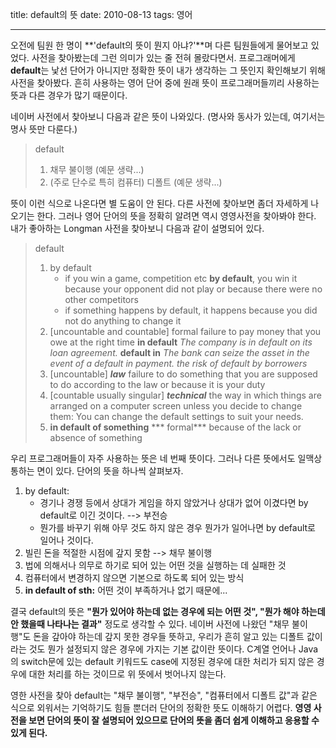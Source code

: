 title: default의 뜻
date: 2010-08-13
tags: 영어

---
오전에 팀원 한 명이 **'default의 뜻이 뭔지 아냐?'**며 다른 팀원들에게 물어보고 있었다. 사전을 찾아봤는데 그런 의미가 있는 줄 전혀 몰랐다면서. 프로그래머에게 **default**는 낯선 단어가 아니지만 정확한 뜻이 내가 생각하는 그 뜻인지 확인해보기 위해 사전을 찾아봤다. 흔히 사용하는 영어 단어 중에 원래 뜻이 프로그래머들끼리 사용하는 뜻과 다른 경우가 많기 때문이다.
<!--more-->

네이버 사전에서 찾아보니 다음과 같은 뜻이 나와있다. (명사와 동사가 있는데, 여기서는 명사 뜻만 다룬다.)

> default
> 1. 채무 불이행
>    (예문 생략...)
> 2. (주로 단수로 특히 컴퓨터) 디폴트
>    (예문 생략...)

뜻이 이런 식으로 나온다면 별 도움이 안 된다. 다른 사전에 찾아보면 좀더 자세하게 나오기는 한다. 그러나 영어 단어의 뜻을 정확히 알려면 역시 영영사전을 찾아봐야 한다. 내가 좋아하는 Longman 사전을 찾아보니 다음과 같이 설명되어 있다.

> default
> 1. by default
>    * if you win a game, competition etc **by default**, you win it because your opponent did not play or because there were no other competitors
>    * if something happens by default, it happens because you did not do anything to change it
> 2. [uncountable and countable]	formal	failure to pay money that you owe at the right time
>    **in default**
>    *The company is in default on its loan agreement.*
>    **default in**
>    *The bank can seize the asset in the event of a default in payment.*
>    *the risk of default by borrowers*
> 3. [uncountable] ***law***	failure to do something that you are supposed to do according to the law or because it is your duty
> 4. [countable usually singular] ***technical***	the way in which things are arranged on a computer screen unless you decide to change them:
> You can change the	default settings	to suit your needs.
> 5. **in default of something** ***	formal***	because of the lack or absence of something


우리 프로그래머들이 자주 사용하는 뜻은 네 번째 뜻이다. 그러나 다른 뜻에서도 일맥상통하는 면이 있다. 단어의 뜻을 하나씩 살펴보자.

1. by default:<br>
   * 경기나 경쟁 등에서 상대가 게임을 하지 않았거나 상대가 없어 이겼다면 by default로 이긴 것이다. --> 부전승
   * 뭔가를 바꾸기 위해 아무 것도 하지 않은 경우 뭔가가 일어나면 by default로 일어나 것이다.
2. 빌린 돈을 적절한 시점에 갚지 못함 --> 채무 불이행
3. 법에 의해서나 의무로 하기로 되어 있는 어떤 것을 실행하는 데 실패한 것
4. 컴퓨터에서 변경하지 않으면 기본으로 하도록 되어 있는 방식
5. **in default of sth:** 어떤 것이 부족하거나 없기 때문에...

결국 default의 뜻은 **"뭔가 있어야 하는데 없는 경우에 되는 어떤 것", "뭔가 해야 하는데 안 했을때 나타나는 결과"** 정도로 생각할 수 있다. 네이버 사전에 나왔던 "채무 불이행"도 돈을 갚아야 하는데 갚지 못한 경우들 뜻하고, 우리가 흔히 알고 있는 디폴트 값이라는 것도 뭔가 설정되지 않은 경우에 가지는 기본 값이란 뜻이다. C계열 언어나 Java의 switch문에 있는 default 키워드도 case에 지정된 경우에 대한 처리가 되지 않은 경우에 대한 처리를 하는 것이므로 위 뜻에서 벗어나지 않는다.

영한 사전을 찾아 default는 "채무 불이행", "부전승", "컴퓨터에서 디폴트 값"과 같은 식으로 외워서는 기억하기도 힘들 뿐더러 단어의 정확한 뜻도 이해하기 어렵다. **영영 사전을 보면 단어의 뜻이 잘 설명되어 있으므로 단어의 뜻을 좀더 쉽게 이해하고 응용할 수 있게 된다.**
